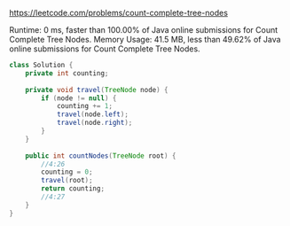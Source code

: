https://leetcode.com/problems/count-complete-tree-nodes


Runtime: 0 ms, faster than 100.00% of Java online submissions for Count Complete Tree Nodes.
Memory Usage: 41.5 MB, less than 49.62% of Java online submissions for Count Complete Tree Nodes.


```java
class Solution {
    private int counting;
    
    private void travel(TreeNode node) {
        if (node != null) {
            counting += 1;
            travel(node.left);
            travel(node.right);
        }
    }
    
    public int countNodes(TreeNode root) {
        //4:26
        counting = 0;
        travel(root);
        return counting;
        //4:27
    }
}
```
